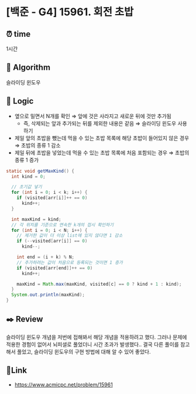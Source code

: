 # [백준 - G4] 15961. 회전 초밥
 
## ⏰  **time**
1시간

## :pushpin: **Algorithm**
슬라이딩 윈도우

## :round_pushpin: **Logic**
- 옆으로 밀면서 N개를 확인 ⇒ 앞에 것은 사라지고 새로운 뒤에 것만 추가됨
  - 즉, 삭제되는 앞과 추가되는 뒤를 제외한 내용은 같음 ⇒ 슬라이딩 윈도우 사용하기
- 제일 앞의 초밥을 뺐는데 먹을 수 있는 초밥 목록에 해당 초밥이 들어있지 않은 경우 ⇒ 초밥의 종류 1 감소
- 제일 뒤에 초밥을 넣었는데 먹을 수 있는 초밥 목록에 처음 포함되는 경우 ⇒ 초밥의 종류 1 증가
```java
static void getMaxKind() {
  int kind = 0;

  // 초기값 넣기
  for (int i = 0; i < k; i++) {
    if (visited[arr[i]]++ == 0)
      kind++;
  }

  int maxKind = kind;
  // 각 위치를 기준으로 연속한 k개의 접시 확인하기
  for (int i = 0; i < N; i++) {
    // 제거한 값이 더 이상 list에 있지 않다면 1 감소
    if (--visited[arr[i]] == 0)
      kind--;

    int end = (i + k) % N;
    // 추가하려는 값이 처음으로 등록되는 것이면 1 증가
    if (visited[arr[end]]++ == 0)
      kind++;

    maxKind = Math.max(maxKind, visited[c] == 0 ? kind + 1 : kind);
  }
  System.out.println(maxKind);
}
```

## :black_nib: **Review**
슬라이딩 윈도우 개념을 저번에 접해봐서 해당 개념을 적용하려고 했다. 그러나 문제에 적용한 경험이 없어서 뇌피셜로 풀었더니 시간 초과가 발생했다.. 
결국 다른 풀이를 참고해서 풀었고, 슬라이딩 윈도우의 구현 방법에 대해 알 수 있어 좋았다.

## 📡**Link**
- https://www.acmicpc.net/problem/15961
